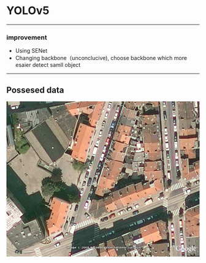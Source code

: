 # YOLOv5

----

### improvement
* Using SENet
* Changing backbone（unconclucive), choose backbone which more esaier detect samll object
----
## Possesed data
![image](https://github.com/Conorren/yolov5/blob/master/img/traffic_2002.jpg)

